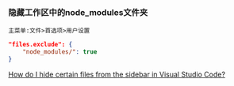 ### 隐藏工作区中的node_modules文件夹
`主菜单:文件>首选项>用户设置`
```json
"files.exclude": {
    "node_modules/": true
}
```
[How do I hide certain files from the sidebar in Visual Studio Code?](https://stackoverflow.com/questions/30140112/how-do-i-hide-certain-files-from-the-sidebar-in-visual-studio-code/30142299#30142299)